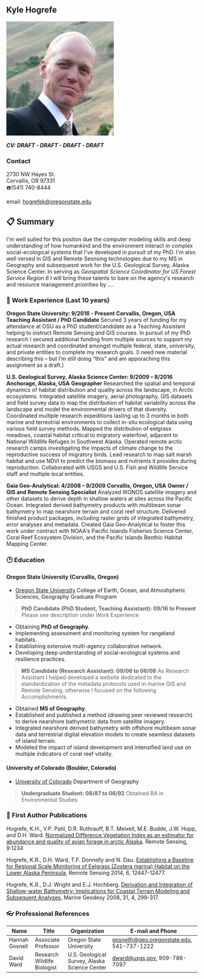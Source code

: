 ## Kyle Hogrefe

![](img/Kyle_HeadShot.PNG)

**_CV: DRAFT - DRAFT - DRAFT - DRAFT_**
### Contact
2730 NW Hayes St.  
Corvallis, OR 97331  
:telephone:(541) 740-8444

email: hogrefek@oregonstate.edu

## :clipboard: Summary
I'm well suited for this positon due the computer modeling skills and deep understanding of how humankind and the environment interact in complex social-ecological systems that I've developed in pursuit of my PhD.  I'm also well versed in GIS and Remote Sesnsing technologies due to my MS in Geography and subsequesnt work for the U.S. Geological Survey, Alaska Science Center.  In serving as _Geospatial Science Coordinator for US Forest Service Region 6_ I will bring these talents to bare on the agency's research and resource management prioirities by ....

### :muscle: Work Experience (Last 10 years)

__Oregon State University: 9/2016 - Present__
__Corvallis, Oregon, USA__
__Teaching Assistant / PhD Candidate__
Secured 3 years of funding for my attendance at OSU as a PhD student/candidate as a Teaching Assistant helping to instruct Remote Sensing and GIS courses.  In pursuit of my PhD research I secured additional funding from multiple sources to support my actual research and coordinated amongst multiple federal, state, university, and private entities to complete my research goals.
(I need new material describing this – but I’m still doing “this” and am apporaching this assignment as a draft.)

__U.S. Geological Survey, Alaska Science Center: 9/2009 – 8/2016__
__Anchorage, Alaska, USA__
__Geographer__
Researched the spatial and temporal dynamics of habitat distribution and quality across the landscape, in Arctic ecosystems. Integrated satellite imagery, aerial photography, GIS datasets and field survey data to map the distribution of habitat variability across the landscape and model the environmental drivers of that diversity. Coordinated multiple research expeditions lasting up to 3 months in both marine and terrestrial environments to collect in-situ ecological data using various field survey methods. Mapped the distribution of eelgrass meadows, coastal habitat critical to migratory waterfowl, adjacent to National Wildlife Refuges in Southwest Alaska. Operated remote arctic research camps investigating the impacts of climate change to the reproductive success of migratory birds. Lead research to map salt marsh habitat and use NDVI to predict the biomass and nutrients it provides during reproduction. Collaborated with USGS and U.S. Fish and Wildlife Service staff and multiple local entities.

__Gaia Geo-Analytical: 4/2008 – 9/2009__
__Corvallis, Oregon, USA__
__Owner / GIS and Remote Sensing Specialist__
Analyzed IKONOS satellite imagery and other datasets to derive depth in shallow waters at sites across the Pacific Ocean. Integrated derived bathymetry products with multibeam sonar bathymetry to map nearshore terrain and coral reef structure. Delivered finished product packages, including raster grids of integrated bathymetry, error analyses and metadata. Created Gaia Geo-Analytical to foster this work under contract with NOAA's Pacific Islands Fisheries Science Center, Coral Reef Ecosystem Division, and the Pacific Islands Benthic Habitat Mapping Center.

### :clock2: Education
#### Oregon State University (Corvallis, Oregon)

* [Oregon State University][OregonStateUniversity]
  College of Earth, Ocean, and Atmoshpheric Sciences, Geography Graduate Program
> __PhD Candidate (PhD Student, Teaching Assistant): 09/16 to Present__
  Please see description under Work Experience

- Obtaining **PhD of Geography**.
- Implementing assessment and monitoring system for rangeland habitats.
- Establishing extensive multi-agency collaborative network.
- Developing deep understanding of social-ecological systems and resilience practices.

>__MS Candidate (Research Assistant): 09/06 to 06/08__
 As Research Assistant I helped developed a website dedicated to the standardization of the metadata protocols used in marine GIS and Remote Sensing, otherwise I focused on the following Accomplishments.

- Obtained **MS of Geography**.
- Established and published a method (drawing peer reviewed research) to derive nearshore bathymetric data from satellite imagery.
- Integrated nearshore derived bathymetry with offshore multibeam sonar data and terrestrial digital elevation models to create seamless datasets of island terrain.
- Modeled the impact of island development and intensified land use on multiple indicators of coral reef vitality.

#### University of Colorado (Boulder, Colorado)
* [University of Colorado][UninversityOfColorado]
Department of Geography

> __Undergraduate Student: 08/87 to 06/92__
Obtained BA in Environmental Studies

### :page_with_curl: First Author Publications
Hogrefe, K.H., V.P. Patil, D.R. Ruthrauff, B.T. Meixell, M.E. Budde, J.W. Hupp, and D.H. Ward. [Normalized Difference Vegetation Index as an estimator for abundance and quality of avian forage in arctic Alaska][NDVI_Forage]. Remote Sensing, 9:1234

Hogrefe, K.R., D.H. Ward, T.F. Donnelly and N. Dau. [Establishing a Baseline for Regional Scale Monitoring of Eelgrass (Zostera marina) Habitat on the Lower Alaska Peninsula][Eelgrass_Monitoring], Remote Sensing 2014, 6, 12447-12477.

Hogrefe, K.R., D.J. Wright and E.J. Hochberg. [Derivation and Integration of Shallow-water Bathymetry: Implications for Coastal Terrain Modeling and Subsequent Analyses][Derived_Bathymetry], Marine Geodesy 2008, 31, 4, 299-317.

### :eyeglasses: Professional References
Name | Title | Organization | E-mail and Phone
-----|-------|--------------|---------
Hannah Gosnell |Associate Professor|Oregon State University|gosnellh@geo.oregonstate.edu, 541-737-1222
David Ward|Research Wildlife Biologist|U.S. Geological Survey, Alaska Science Center|dward@usgs.gov, 909-786-7097


[OregonStateUniversity]: http://ceoas.oregonstate.edu/academics/geography/
[UninversityOfColorado]: https://www.colorado.edu/academics/programs/geography
[NDVI_Forage]: https://www.mdpi.com/2072-4292/9/12/1234
[Eelgrass_Monitoring]: https://www.mdpi.com/2072-4292/6/12/12447
[Derived_Bathymetry]: https://www.researchgate.net/publication/228647442_Derivation_and_Integration_of_Shallow-Water_Bathymetry_Implications_for_Coastal_Terrain_Modeling_and_Subsequent_Analyses
